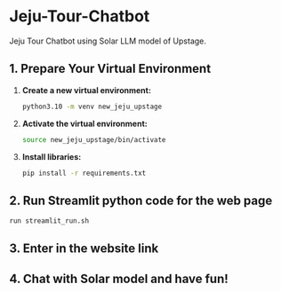 # Jeju-Tour-Chatbot
Jeju Tour Chatbot using Solar LLM model of Upstage.

## 1. Prepare Your Virtual Environment

1. **Create a new virtual environment:**

   ```bash
   python3.10 -m venv new_jeju_upstage

2. **Activate the virtual environment:**

   ```bash
   source new_jeju_upstage/bin/activate

3. **Install libraries:**
   
   ```bash
   pip install -r requirements.txt

## 2. Run Streamlit python code for the web page
   ```bash
   run streamlit_run.sh
```
## 3. Enter in the website link

## 4. Chat with Solar model and have fun!
